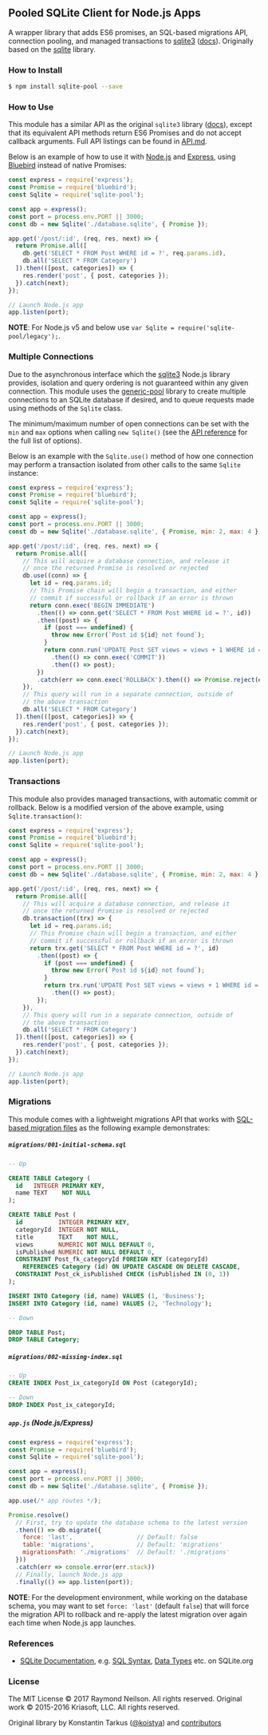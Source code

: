 ## Pooled SQLite Client for Node.js Apps

A wrapper library that adds ES6 promises, an SQL-based migrations API, connection pooling, and managed transactions to [sqlite3](https://github.com/mapbox/node-sqlite3/) ([docs](https://github.com/mapbox/node-sqlite3/wiki)). Originally based on the [sqlite](https://github.com/kriasoft/node-sqlite/) library.

### How to Install

```sh
$ npm install sqlite-pool --save
```


### How to Use

This module has a similar API as the original `sqlite3` library ([docs](https://github.com/mapbox/node-sqlite3/wiki/API)), except that its equivalent API methods return ES6 Promises and do not accept callback arguments. Full API listings can be found in [API.md](https://github.com/rneilson/node-sqlite-pool/tree/master/API.md).

Below is an example of how to use it with [Node.js](https://nodejs.org) and [Express](http://expressjs.com/starter/hello-world.html), using [Bluebird](http://bluebirdjs.com/) instead of native Promises:

```javascript
const express = require('express');
const Promise = require('bluebird');
const Sqlite = require('sqlite-pool');

const app = express();
const port = process.env.PORT || 3000;
const db = new Sqlite('./database.sqlite', { Promise });

app.get('/post/:id', (req, res, next) => {
  return Promise.all([
    db.get('SELECT * FROM Post WHERE id = ?', req.params.id),
    db.all('SELECT * FROM Category')
  ]).then(([post, categories]) => {
    res.render('post', { post, categories });
  }).catch(next);
});

// Launch Node.js app
app.listen(port);
```

**NOTE**: For Node.js v5 and below use `var Sqlite = require('sqlite-pool/legacy');`.

### Multiple Connections

Due to the asynchronous interface which the [sqlite3](https://github.com/mapbox/node-sqlite3/) Node.js library provides, isolation and query ordering is not guaranteed within any given connection. This module uses the [generic-pool](https://github.com/coopernurse/node-pool) library to create multiple connections to an SQLite database if desired, and to queue requests made using methods of the `Sqlite` class.

The minimum/maximum number of open connections can be set with the `min` and `max` options when calling `new Sqlite()` (see the [API reference](https://github.com/rneilson/node-sqlite-pool/tree/master/API.md) for the full list of options).

Below is an example with the `Sqlite.use()` method of how one connection may perform a transaction isolated from other calls to the same `Sqlite` instance:

```javascript
const express = require('express');
const Promise = require('bluebird');
const Sqlite = require('sqlite-pool');

const app = express();
const port = process.env.PORT || 3000;
const db = new Sqlite('./database.sqlite', { Promise, min: 2, max: 4 });

app.get('/post/:id', (req, res, next) => {
  return Promise.all([
    // This will acquire a database connection, and release it
    // once the returned Promise is resolved or rejected
    db.use((conn) => {
      let id = req.params.id;
      // This Promise chain will begin a transaction, and either
      // commit if successful or rollback if an error is thrown
      return conn.exec('BEGIN IMMEDIATE')
        .then(() => conn.get('SELECT * FROM Post WHERE id = ?', id))
        .then((post) => {
          if (post === undefined) {
            throw new Error(`Post id ${id} not found`);
          }
          return conn.run('UPDATE Post SET views = views + 1 WHERE id = ?', id)
            .then(() => conn.exec('COMMIT'))
            .then(() => post);
        })
        .catch(err => conn.exec('ROLLBACK').then(() => Promise.reject(err)));
    }),
    // This query will run in a separate connection, outside of
    // the above transaction
    db.all('SELECT * FROM Category')
  ]).then(([post, categories]) => {
    res.render('post', { post, categories });
  }).catch(next);
});

// Launch Node.js app
app.listen(port);
```

### Transactions

This module also provides managed transactions, with automatic commit or rollback. Below is a modified version of the above example, using `Sqlite.transaction()`:

```javascript
const express = require('express');
const Promise = require('bluebird');
const Sqlite = require('sqlite-pool');

const app = express();
const port = process.env.PORT || 3000;
const db = new Sqlite('./database.sqlite', { Promise, min: 2, max: 4 });

app.get('/post/:id', (req, res, next) => {
  return Promise.all([
    // This will acquire a database connection, and release it
    // once the returned Promise is resolved or rejected
    db.transaction((trx) => {
      let id = req.params.id;
      // This Promise chain will begin a transaction, and either
      // commit if successful or rollback if an error is thrown
      return trx.get('SELECT * FROM Post WHERE id = ?', id)
        .then((post) => {
          if (post === undefined) {
            throw new Error(`Post id ${id} not found`);
          }
          return trx.run('UPDATE Post SET views = views + 1 WHERE id = ?', id)
            .then(() => post);
        });
    }),
    // This query will run in a separate connection, outside of
    // the above transaction
    db.all('SELECT * FROM Category')
  ]).then(([post, categories]) => {
    res.render('post', { post, categories });
  }).catch(next);
});

// Launch Node.js app
app.listen(port);
```

### Migrations

This module comes with a lightweight migrations API that works with [SQL-based migration files](https://github.com/rneilson/node-sqlite-pool/tree/master/migrations)
as the following example demonstrates:

##### `migrations/001-initial-schema.sql`

```sql
-- Up

CREATE TABLE Category (
  id   INTEGER PRIMARY KEY,
  name TEXT    NOT NULL
);

CREATE TABLE Post (
  id          INTEGER PRIMARY KEY,
  categoryId  INTEGER NOT NULL,
  title       TEXT    NOT NULL,
  views       NUMERIC NOT NULL DEFAULT 0,
  isPublished NUMERIC NOT NULL DEFAULT 0,
  CONSTRAINT Post_fk_categoryId FOREIGN KEY (categoryId)
    REFERENCES Category (id) ON UPDATE CASCADE ON DELETE CASCADE,
  CONSTRAINT Post_ck_isPublished CHECK (isPublished IN (0, 1))
);

INSERT INTO Category (id, name) VALUES (1, 'Business');
INSERT INTO Category (id, name) VALUES (2, 'Technology');

-- Down

DROP TABLE Post;
DROP TABLE Category;
```

##### `migrations/002-missing-index.sql`

```sql
-- Up
CREATE INDEX Post_ix_categoryId ON Post (categoryId);

-- Down
DROP INDEX Post_ix_categoryId;
```

##### `app.js` (Node.js/Express)

```js
const express = require('express');
const Promise = require('bluebird');
const Sqlite = require('sqlite-pool');

const app = express();
const port = process.env.PORT || 3000;
const db = new Sqlite('./database.sqlite', { Promise });

app.use(/* app routes */);

Promise.resolve()
  // First, try to update the database schema to the latest version
  .then(() => db.migrate({
    force: 'last',                  // Default: false
    table: 'migrations',            // Default: 'migrations'
    migrationsPath: './migrations'  // Default: './migrations'
  }))
  .catch(err => console.error(err.stack))
  // Finally, launch Node.js app
  .finally(() => app.listen(port));
```

**NOTE**: For the development environment, while working on the database schema, you may want to set `force: 'last'` (default `false`) that will force the migration API to rollback and re-apply the latest migration over again each time when Node.js app launches. 


### References

* [SQLite Documentation](https://www.sqlite.org/docs.html), e.g. [SQL Syntax](https://www.sqlite.org/lang.html), [Data Types](https://www.sqlite.org/datatype3.html) etc. on SQLite.org


### License

The MIT License © 2017 Raymond Neilson. All rights reserved.
Original work © 2015-2016 Kriasoft, LLC. All rights reserved.

Original library by Konstantin Tarkus ([@koistya](https://twitter.com/koistya)) and [contributors](https://github.com/rneilson/node-sqlite-pool/graphs/contributors)
